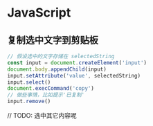 # JavaScript

## 复制选中文字到剪贴板

```js
// 假设选中的文字存储在 selectedString
const input = document.createElement('input')
document.body.appendChild(input)
input.setAttribute('value', selectedString)
input.select()
document.execCommand('copy')
// 做些事情，比如提示'已复制'
input.remove()
```

// TODO: 选中其它内容呢